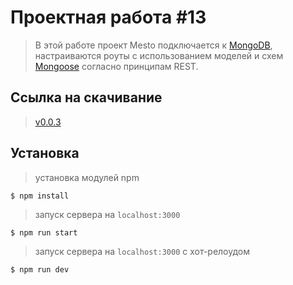 # Проектная работа #13

> В этой работе проект Mesto подключается к [MongoDB](https://www.mongodb.com), настраиваются роуты с использованием моделей и схем [Mongoose](https://mongoosejs.com) согласно принципам REST.

## Ссылка на скачивание

> [v0.0.3](https://github.com/echoreverb/rest-api-sprint)

## Установка

> установка модулей npm

```shell
$ npm install
```

> запуск сервера на `localhost:3000`

```shell
$ npm run start
```

> запуск сервера на `localhost:3000` c хот-релоудом

```shell
$ npm run dev
```
